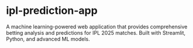 # ipl-prediction-app
A machine learning-powered web application that provides comprehensive betting analysis and predictions for IPL 2025 matches. Built with Streamlit, Python, and advanced ML models.
